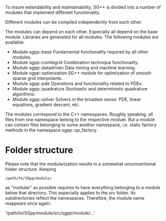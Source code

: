 To insure extendability and maintainability, SG++ is divided into a number of modules that implement different functionality.

Different modules can be compiled independently from each other.

The modules can depend on each other. Especially all depend on the base module. Libraries are generated for all modules. The following modules are available:

* Module sgpp::base Fundamental functionality required by all other modules.
* Module sgpp::combigrid Combination technique functionality.
* Module sgpp::datadriven Data mining and machine learning.
* Module sgpp::optimization SG++ module for optimization of smooth sparse grid interpolants.
* Module sgpp::pde Operations and functionality related to PDEs.
* Module sgpp::quadrature Stochastic and deterministic quadrature algorithms.
* Module sgpp::solver Solvers in the broadest sense: PDE, linear equations, gradient descent, etc.

The modules correspond to the C++ namespaces. Roughly speaking, all files from one namespace belong to the respective module. But a module can contain files belonging to some another namespace, i.e. static factory methods in the namespace sgpp::op_factory.

# Folder structure

Please note that the modularization results in a somewhat unconventional folder structure. Keeping

`/path/to/SGpp/module/`

as "modular" as possible requires to have everything belonging to a module below that directory. This especially applies to the src folder. Its subdirectories reflect the namespaces. Therefore, the module name reappears once again:


'/path/to/SGpp/module/src/sgpp/module/...'

